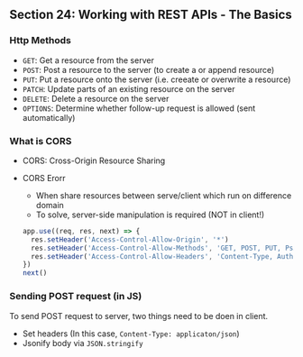 ## Section 24: Working with REST APIs - The Basics

### Http Methods

- `GET`: Get a resource from the server
- `POST`: Post a resource to the server (to create a or append resource)
- `PUT`: Put a resource onto the server (i.e. creeate or overwrite a resource)
- `PATCH`: Update parts of an existing resource on the server
- `DELETE`: Delete a resource on the server
- `OPTIONS`: Determine whether follow-up request is allowed (sent automatically)

### What is CORS

- CORS: Cross-Origin Resource Sharing
- CORS Erorr
  - When share resources between serve/client which run on difference domain
  - To solve, server-side manipulation is required (NOT in client!)

  ```javascript
  app.use((req, res, next) => {
    res.setHeader('Access-Control-Allow-Origin', '*')
    res.setHeader('Access-Control-Allow-Methods', 'GET, POST, PUT, PsATCH, DELETE')
    res.setHeader('Access-Control-Allow-Headers', 'Content-Type, Authorization')
  })
  next()
  ```

### Sending POST request (in JS)

To send POST request to server, two things need to be doen in client.

- Set headers (In this case, `Content-Type: applicaton/json`)
- Jsonify body via `JSON.stringify`
